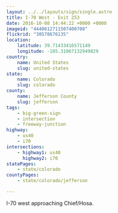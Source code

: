 ```yaml
---
layout: ../../layouts/sign/single.astro
title: I-70 West - Exit 253
date: 2016-10-08 14:44:22 +0000 +0000
imageid: "4440612711507400708"
flickrid: "30578676135"
location:
    latitude: 39.71433416571149
    longitude: -105.31067132949829
country:
    name: United States
    slug: united-states
state:
    name: Colorado
    slug: colorado
county:
    name: Jefferson County
    slug: jefferson
tags:
    - big-green-sign
    - intersection
    - freeway-junction
highway:
    - us40
    - i70
intersections:
    - highway1: us40
      highway2: i70
statePages:
    - state/colorado
countyPages:
    - state/colorado/jefferson

---
```

I-70 west approaching Chief/Hosa.